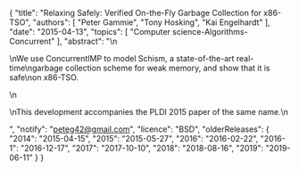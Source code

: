 {
    "title": "Relaxing Safely: Verified On-the-Fly Garbage Collection for x86-TSO",
    "authors": [
        "Peter Gammie",
        "Tony Hosking",
        "Kai Engelhardt"
    ],
    "date": "2015-04-13",
    "topics": [
        "Computer science-Algorithms-Concurrent"
    ],
    "abstract": "\n<p>\nWe use ConcurrentIMP to model Schism, a state-of-the-art real-time\ngarbage collection scheme for weak memory, and show that it is safe\non x86-TSO.</p>\n<p>\nThis development accompanies the PLDI 2015 paper of the same name.\n</p>",
    "notify": "peteg42@gmail.com",
    "licence": "BSD",
    "olderReleases": {
        "2014": "2015-04-15",
        "2015": "2015-05-27",
        "2016": "2016-02-22",
        "2016-1": "2016-12-17",
        "2017": "2017-10-10",
        "2018": "2018-08-16",
        "2019": "2019-06-11"
    }
}